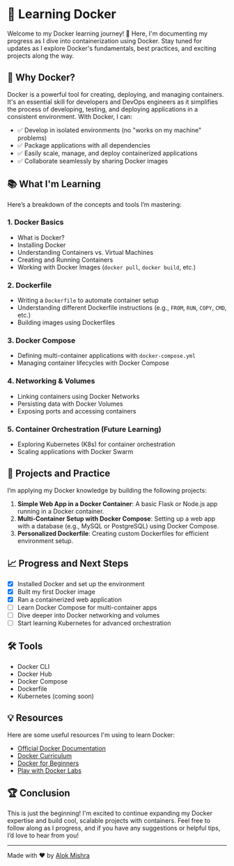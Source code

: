 # 🐳 Learning Docker

Welcome to my Docker learning journey! 🚀 Here, I'm documenting my progress as I dive into containerization using Docker. Stay tuned for updates as I explore Docker's fundamentals, best practices, and exciting projects along the way.

## 🌟 Why Docker?
Docker is a powerful tool for creating, deploying, and managing containers. It's an essential skill for developers and DevOps engineers as it simplifies the process of developing, testing, and deploying applications in a consistent environment. With Docker, I can:

- ✅ Develop in isolated environments (no "works on my machine" problems)
- ✅ Package applications with all dependencies
- ✅ Easily scale, manage, and deploy containerized applications
- ✅ Collaborate seamlessly by sharing Docker images

## 📚 What I'm Learning
Here’s a breakdown of the concepts and tools I’m mastering:

### 1. Docker Basics
- What is Docker?
- Installing Docker
- Understanding Containers vs. Virtual Machines
- Creating and Running Containers
- Working with Docker Images (`docker pull`, `docker build`, etc.)

### 2. Dockerfile
- Writing a `Dockerfile` to automate container setup
- Understanding different Dockerfile instructions (e.g., `FROM`, `RUN`, `COPY`, `CMD`, etc.)
- Building images using Dockerfiles

### 3. Docker Compose
- Defining multi-container applications with `docker-compose.yml`
- Managing container lifecycles with Docker Compose

### 4. Networking & Volumes
- Linking containers using Docker Networks
- Persisting data with Docker Volumes
- Exposing ports and accessing containers

### 5. Container Orchestration (Future Learning)
- Exploring Kubernetes (K8s) for container orchestration
- Scaling applications with Docker Swarm

## 🚧 Projects and Practice
I’m applying my Docker knowledge by building the following projects:

1. **Simple Web App in a Docker Container**: A basic Flask or Node.js app running in a Docker container.
2. **Multi-Container Setup with Docker Compose**: Setting up a web app with a database (e.g., MySQL or PostgreSQL) using Docker Compose.
3. **Personalized Dockerfile**: Creating custom Dockerfiles for efficient environment setup.

## 📈 Progress and Next Steps
- [x] Installed Docker and set up the environment
- [x] Built my first Docker image
- [x] Ran a containerized web application
- [ ] Learn Docker Compose for multi-container apps
- [ ] Dive deeper into Docker networking and volumes
- [ ] Start learning Kubernetes for advanced orchestration

## 🛠 Tools
- Docker CLI
- Docker Hub
- Docker Compose
- Dockerfile
- Kubernetes (coming soon)

## 💡 Resources
Here are some useful resources I'm using to learn Docker:

- [Official Docker Documentation](https://docs.docker.com/)
- [Docker Curriculum](https://docker-curriculum.com/)
- [Docker for Beginners](https://www.udemy.com/course/docker-for-beginners/)
- [Play with Docker Labs](https://labs.play-with-docker.com/)

## 🏆 Conclusion
This is just the beginning! I'm excited to continue expanding my Docker expertise and build cool, scalable projects with containers. Feel free to follow along as I progress, and if you have any suggestions or helpful tips, I’d love to hear from you!

---

Made with ❤️ by [Alok Mishra](https://github.com/alok-mishra143)
